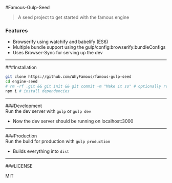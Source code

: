 #Famous-Gulp-Seed
> A seed project to get started with the famous engine

 ### Features
 - Browserify using watchify and babelify (ES6)
 - Multiple bundle support using the gulp/config:browserify:bundleConfigs
 - Uses Browser-Sync for serving up the dev

---

 ###Installation

```bash
git clone https://github.com/WhyFamous/famous-gulp-seed
cd engine-seed
# rm -rf .git && git init && git commit -m "Make it so" # optionally reset git history
npm i # install dependencies
```

---

###Development  
Run the dev server with ```gulp``` or ```gulp dev```

 - Now the dev server should be running on localhost:3000

---  

###Production  
Run the build for production with ```gulp production```

 - Builds everything into `dist`

---  

###LICENSE

MIT
